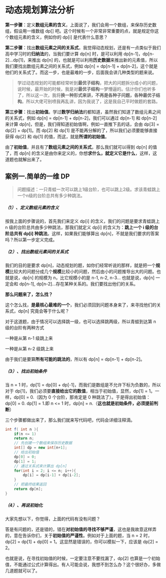 # 动态规划算法分析

**第一步骤**：定义**数组元素的含义**，上面说了，我们会用一个数组，来保存历史数组，假设用一维数组 dp[] 吧。这个时候有一个非常非常重要的点，就是规定你这个数组元素的含义，例如你的 dp[i] 是代表什么意思？

**第二步骤**：找出**数组元素之间的关系式**，我觉得动态规划，还是有一点类似于我们高中学习时的**归纳法**的，当我们要计算 dp[n] 时，是可以利用 dp[n-1]，dp[n-2]…dp[1]，来推出 dp[n] 的，也就是可以利用**历史数据**来推出新的元素值，所以我们要找出数组元素之间的关系式，例如 dp[n] = dp[n-1] + dp[n-2]，这个就是他们的关系式了。而这一步，也是最难的一步，后面我会讲几种类型的题来说。

> 学过动态规划的可能都经常听到**最优子结构**，把大的问题拆分成小的问题，说时候，最开始的时候，我是对**最优子结构**一梦懵逼的。估计你们也听多了，所以这一次，我将**换一种形式来讲，不再是各种子问题，各种最优子结构**。所以大佬可别喷我再乱讲，因为我说了，这是我自己平时做题的套路。

**第三步骤**：找出**初始值**。学过**数学归纳法**的都知道，虽然我们知道了数组元素之间的关系式，例如 dp[n] = dp[n-1] + dp[n-2]，我们可以通过 dp[n-1] 和 dp[n-2] 来计算 dp[n]，但是，我们得知道初始值啊，例如一直推下去的话，会由 dp[3] = dp[2] + dp[1]。而 dp[2] 和 dp[1] 是不能再分解的了，所以我们必须要能够直接获得 dp[2] 和 dp[1] 的值，而这，就是**所谓的初始值**。

由了**初始值**，并且有了**数组元素之间的关系式**，那么我们就可以得到 dp[n] 的值了，而 dp[n] 的含义是由你来定义的，你想**求什么，就定义它是什么**，这样，这道题也就解出来了。



## 案例一.简单的一维 DP

> 问题描述：一只青蛙一次可以跳上1级台阶，也可以跳上2级。求该青蛙跳上一个n级的台阶总共有多少种跳法。

##### （1）、定义数组元素的含义

按我上面的步骤说的，首先我们来定义 dp[i] 的含义，我们的问题是要求青蛙跳上 n 级的台阶总共由多少种跳法，那我们就定义 dp[i] 的含义为：**跳上一个 i 级的台阶总共有 dp[i] 种跳法**。这样，如果我们能够算出 dp[n]，不就是我们要求的答案吗？所以第一步定义完成。

##### （2）、找出数组元素间的关系式

我们的目的是要求 dp[n]，动态规划的题，如你们经常听说的那样，就是把一个**规模**比较大的问题分成几个**规模**比较小的问题，然后由小的问题推导出大的问题。也就是说，dp[n] 的规模为 n，比它规模小的是 n-1, n-2, n-3… 也就是说，dp[n] 一定会和 dp[n-1], dp[n-2]…存在某种关系的。我们要找出他们的关系。

**那么问题来了，怎么找？**

这个怎么找，**是最核心最难的一个**，我们必须回到问题本身来了，来寻找他们的关系式，dp[n] 究竟会等于什么呢？

对于这道题，由于情况可以选择跳一级，也可以选择跳两级，所以青蛙到达第 n 级的台阶有两种方式

一种是从第 n-1 级跳上来

一种是从第 n-2 级跳上来

由于我们是要算**所有可能的跳法的**，所以有 dp[n] = dp[n-1] + dp[n-2]。

##### （3）、找出初始条件

当 n = 1 时，dp[1] = dp[0] + dp[-1]，而我们是数组是不允许下标为负数的，所以对于 dp[1]，我们必须要**直接给出它的数值**，相当于初始值，显然，dp[1] = 1。一样，dp[0] = 0.（因为 0 个台阶，那肯定是 0 种跳法了）。于是得出初始值：dp[0] = 0. dp[1] = 1.即 n <= 1 时，dp[n] = n.（**这也就是初始条件，必须提前判断**）

三个步骤都做出来了，那么我们就来写代码吧，代码会详细注释滴。

```java
int f( int n ){
	if(n <= 1)
	return n;
	// 先创建一个数组来保存历史数据
	int[] dp = new int[n+1];
	// 给出初始值
	dp[0] = 0;
	dp[1] = 1;
	// 通过关系式来计算出 dp[n]
	for(int i = 2; i <= n; i++){
		dp[i] = dp[i-1] + dp[i-2];
	}
	// 把最终结果返回
	return dp[n];
}
```

##### （4）、再说初始化

大家先想以下，你觉得，上面的代码有没有问题？

答是有问题的，还是错的，错在**对初始值的寻找不够严谨**，这也是我故意这样弄的，意在告诉你们，关于**初始值的严谨性**。例如对于上面的题，当 n = 2 时，dp[2] = dp[1] + dp[0] = 1。这显然是错误的，你可以模拟一下，应该是 dp[2] = 2。

也就是说，在寻找初始值的时候，一定要注意不要找漏了，dp[2] 也算是一个初始值，不能通过公式计算得出。有人可能会说，我想不到怎么办？这个很好办，多做几道题就可以了。



